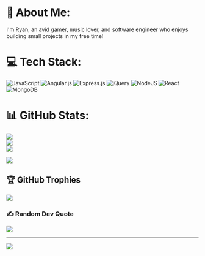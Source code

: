 # 💫 About Me:
I'm Ryan, an avid gamer, music lover, and software engineer who enjoys building small projects in my free time!

# 💻 Tech Stack:
![JavaScript](https://img.shields.io/badge/javascript-%23323330.svg?style=for-the-badge&logo=javascript&logoColor=%23F7DF1E) ![Angular.js](https://img.shields.io/badge/angular.js-%23E23237.svg?style=for-the-badge&logo=angularjs&logoColor=white) ![Express.js](https://img.shields.io/badge/express.js-%23404d59.svg?style=for-the-badge&logo=express&logoColor=%2361DAFB) ![jQuery](https://img.shields.io/badge/jquery-%230769AD.svg?style=for-the-badge&logo=jquery&logoColor=white) ![NodeJS](https://img.shields.io/badge/node.js-6DA55F?style=for-the-badge&logo=node.js&logoColor=white) ![React](https://img.shields.io/badge/react-%2320232a.svg?style=for-the-badge&logo=react&logoColor=%2361DAFB) ![MongoDB](https://img.shields.io/badge/MongoDB-%234ea94b.svg?style=for-the-badge&logo=mongodb&logoColor=white)
# 📊 GitHub Stats:
![](https://github-readme-stats.vercel.app/api?username=RyanShort13110&theme=merko&hide_border=true&include_all_commits=false&count_private=false)<br/>
![](https://github-readme-streak-stats.herokuapp.com/?user=RyanShort13110&theme=merko&hide_border=true)<br/>
![](https://github-readme-stats.vercel.app/api/top-langs/?username=RyanShort13110&theme=merko&hide_border=true&include_all_commits=false&count_private=false&layout=compact)

![](https://www.codewars.com/users/ryanS_/badges/micro)

## 🏆 GitHub Trophies
![](https://github-profile-trophy.vercel.app/?username=RyanShort13110&theme=monokai&no-frame=true&no-bg=true&margin-w=4)

### ✍️ Random Dev Quote
![](https://quotes-github-readme.vercel.app/api?type=horizontal&theme=radical)

---
[![](https://visitcount.itsvg.in/api?id=RyanShort13110&icon=5&color=3)](https://visitcount.itsvg.in)

<!---
RyanShort13110/RyanShort13110 is a ✨ special ✨ repository because its `README.md` (this file) appears on your GitHub profile.
You can click the Preview link to take a look at your changes.
--->

